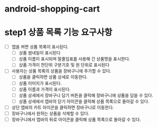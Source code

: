 # android-shopping-cart

# step1 상품 목록 기능 요구사항

- [ ] 앱을 켜면 상품 목록이 표시된다.
  - [ ] 상품 썸네일이 표시된다
  - [ ] 상품 이름이 표시되며 말줄임표를 사용해 긴 상품명을 표시한다.
  - [ ] 상품 가격이 천단위 구분기호 및 원 단위로 표시된다
- [ ] 사용자는 상품 목록의 상품을 장바구니에 추가할 수 있다.
  - [ ] 상품을 클릭하면 상품 상세로 이동한다.
  - [ ] 상품 이미지가 표시된다.
  - [ ] 상품 이름과 가격이 표시된다.
  - [ ] 상품 상세에서 장바구니 담기 버튼을 클릭해 장바구니에 상품을 담을 수 있다.
  - [ ] 상품 상세에서 앱바의 닫기 아이콘을 클릭해 상품 목록으로 돌아갈 수 있다.
- [ ] 상단 앱바의 카트 아이콘을 클릭하면 장바구니로 이동한다.
- [ ] 장바구니에서 원하는 상품을 삭제할 수 있다.
- [ ] 장바구니에서 앱바의 뒤로 아이콘을 클릭해 상품 목록으로 돌아갈 수 있다.